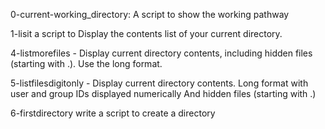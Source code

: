 0-current-working_directory: A script to show the working pathway

1-lisit a script to Display the contents list of your current directory.

4-listmorefiles - Display current directory contents, including hidden files (starting with .). Use the long format.

5-listfilesdigitonly - Display current directory contents. Long format with user and group IDs displayed numerically And hidden files (starting with .)

6-firstdirectory write a script to create a directory
